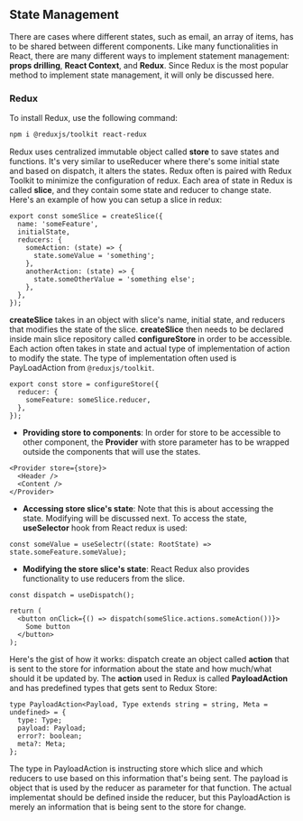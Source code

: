 ## State Management

There are cases where different states, such as email, an array of items, has to be shared between different components. Like many functionalities in React, there are many different ways to implement statement management: **props drilling**, **React Context**, and **Redux**. Since Redux is the most popular method to implement state management, it will only be discussed here.

### Redux

To install Redux, use the following command:

```bash
npm i @reduxjs/toolkit react-redux
```

Redux uses centralized immutable object called **store** to save states and functions. It's very similar to useReducer where there's some initial state and based on dispatch, it alters the states. Redux often is paired with Redux Toolkit to minimize the configuration of redux. Each area of state in Redux is called **slice**, and they contain some state and reducer to change state. Here's an example of how you can setup a slice in redux:

```tsx
export const someSlice = createSlice({
  name: 'someFeature',
  initialState,
  reducers: {
    someAction: (state) => {
      state.someValue = 'something';
    },
    anotherAction: (state) => {
      state.someOtherValue = 'something else';
    },
  },
});
```

**createSlice** takes in an object with slice's name, initial state, and reducers that modifies the state of the slice. **createSlice** then needs to be declared inside main slice repository called **configureStore** in order to be accessible. Each action often takes in state and actual type of implementation of action to modify the state. The type of implementation often used is PayLoadAction from `@reduxjs/toolkit`.

```tsx
export const store = configureStore({
  reducer: {
    someFeature: someSlice.reducer,
  },
});
```

- **Providing store to components**: In order for store to be accessible to other component, the **Provider** with store parameter has to be wrapped outside the components that will use the states.

```tsx
<Provider store={store}>
  <Header />
  <Content />
</Provider>
```

- **Accessing store slice's state**: Note that this is about accessing the state. Modifying will be discussed next. To access the state, **useSelector** hook from React redux is used:

```tsx
const someValue = useSelectr((state: RootState) => state.someFeature.someValue);
```

- **Modifying the store slice's state**: React Redux also provides functionality to use reducers from the slice.

```tsx
const dispatch = useDispatch();

return (
  <button onClick={() => dispatch(someSlice.actions.someAction())}>
    Some button
  </button>
);
```

Here's the gist of how it works: dispatch create an object called **action** that is sent to the store for information about the state and how much/what should it be updated by. The **action** used in Redux is called **PayloadAction** and has predefined types that gets sent to Redux Store:

```tsx
type PayloadAction<Payload, Type extends string = string, Meta = undefined> = {
  type: Type;
  payload: Payload;
  error?: boolean;
  meta?: Meta;
};
```

The type in PayloadAction is instructing store which slice and which reducers to use based on this information that's being sent. The payload is object that is used by the reducer as parameter for that function. The actual implementat should be defined inside the reducer, but this PayloadAction is merely an information that is being sent to the store for change.
